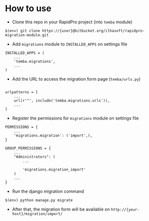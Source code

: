 # How to use

- Clone this repo in your RapidPro project (into `temba` module)

```
$(env) git clone https://{user}@bitbucket.org/ilhasoft/rapidpro-migration-module.git
```

- Add `migrations` module to `INSTALLED_APPS` on settings file
```
INSTALLED_APPS = (
    ...
    'temba.migrations',
    ...
)
```

- Add the URL to access the migration form page (`temba/urls.py`)
```

urlpatterns = [
    ...
    url(r'^', include('temba.migrations.urls')),
    ...
]

```

- Register the permissions for `migrations` module on settings file
```
PERMISSIONS = {
    ...
    'migrations.migration': ('import',),
}

GROUP_PERMISSIONS = {
    ...
    "Administrators": (
        ...

        'migrations.migration_import'
    )
    ...
}
```

- Run the django migration command
```
$(env) python manage.py migrate
```

- After that, the migration form will be available on `http://{your-host}/migration/import/`